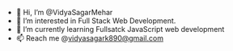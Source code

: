 - 👋 Hi, I’m @VidyaSagarMehar
- 👀 I’m interested in Full Stack Web Development.
- 🌱 I’m currently learning Fullsatck JavaScript web development
- 📫 Reach me @vidyasagark890@gmail.com
